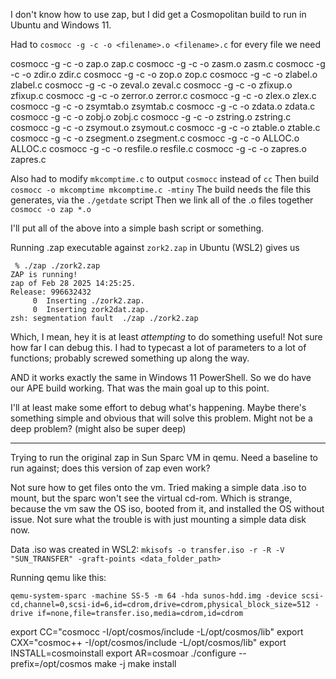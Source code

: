 I don't know how to use zap, but I did get a Cosmopolitan build to run in Ubuntu and Windows 11.

Had to `cosmocc -g -c -o <filename>.o <filename>.c`
for every file we need

cosmocc -g   -c -o zap.o zap.c
cosmocc -g   -c -o zasm.o zasm.c
cosmocc -g   -c -o zdir.o zdir.c
cosmocc -g   -c -o zop.o zop.c
cosmocc -g   -c -o zlabel.o zlabel.c
cosmocc -g   -c -o zeval.o zeval.c
cosmocc -g   -c -o zfixup.o zfixup.c
cosmocc -g   -c -o zerror.o zerror.c
cosmocc -g   -c -o zlex.o zlex.c
cosmocc -g   -c -o zsymtab.o zsymtab.c
cosmocc -g   -c -o zdata.o zdata.c
cosmocc -g   -c -o zobj.o zobj.c
cosmocc -g   -c -o zstring.o zstring.c
cosmocc -g   -c -o zsymout.o zsymout.c
cosmocc -g   -c -o ztable.o ztable.c
cosmocc -g   -c -o zsegment.o zsegment.c
cosmocc -g   -c -o ALLOC.o ALLOC.c
cosmocc -g   -c -o resfile.o resfile.c
cosmocc -g   -c -o zapres.o zapres.c

Also had to modify `mkcomptime.c` to output `cosmocc` instead of `cc`
Then build `cosmocc -o mkcomptime mkcomptime.c -mtiny`
The build needs the file this generates, via the `./getdate` script
Then we link all of the .o files together
`cosmocc -o zap *.o`

I'll put all of the above into a simple bash script or something.

Running .zap executable against `zork2.zap` in Ubuntu (WSL2) gives us
```
 % ./zap ./zork2.zap
ZAP is running!
zap of Feb 28 2025 14:25:25.
Release: 996632432
     0  Inserting ./zork2.zap.
     0  Inserting zork2dat.zap.
zsh: segmentation fault  ./zap ./zork2.zap
```

Which, I mean, hey it is at least *attempting* to do something useful! Not sure how far I can debug this. I had to typecast a lot of parameters to a lot of functions; probably screwed something up along the way.

AND it works exactly the same in Windows 11 PowerShell. So we do have our APE build working. That was the main goal up to this point.

I'll at least make some effort to debug what's happening. Maybe there's something simple and obvious that will solve this problem. Might not be a deep problem? (might also be super deep)


----- 

Trying to run the original zap in Sun Sparc VM in qemu.
Need a baseline to run against; does this version of zap even work?

Not sure how to get files onto the vm. Tried making a simple data .iso to mount, but the sparc won't see the virtual cd-rom. Which is strange, because the vm saw the OS iso, booted from it, and installed the OS without issue. Not sure what the trouble is with just mounting a simple data disk now.

Data .iso was created in WSL2:
`mkisofs -o transfer.iso -r -R -V "SUN_TRANSFER" -graft-points <data_folder_path>`

Running qemu like this:
```
qemu-system-sparc -machine SS-5 -m 64 -hda sunos-hdd.img -device scsi-cd,channel=0,scsi-id=6,id=cdrom,drive=cdrom,physical_block_size=512 -drive if=none,file=transfer.iso,media=cdrom,id=cdrom
```


export CC="cosmocc -I/opt/cosmos/include -L/opt/cosmos/lib"
export CXX="cosmoc++ -I/opt/cosmos/include -L/opt/cosmos/lib"
export INSTALL=cosmoinstall
export AR=cosmoar
./configure --prefix=/opt/cosmos
make -j
make install